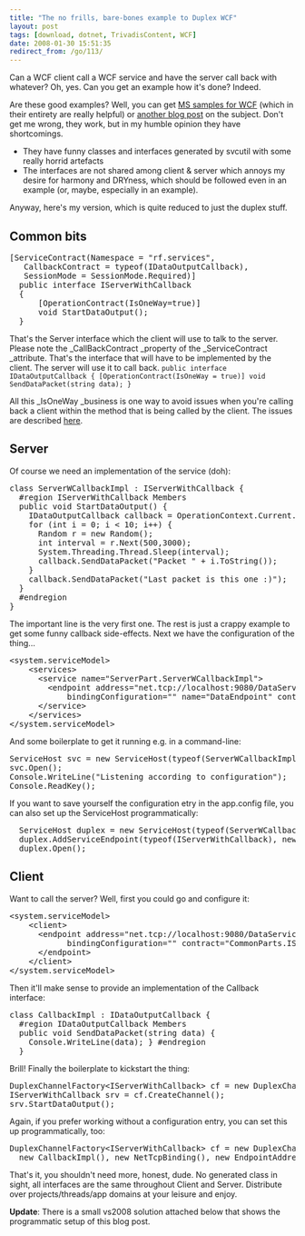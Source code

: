 ```yaml
---
title: "The no frills, bare-bones example to Duplex WCF"
layout: post
tags: [download, dotnet, TrivadisContent, WCF]
date: 2008-01-30 15:51:35
redirect_from: /go/113/
---
```


Can a WCF client call a WCF service and have the server call back with whatever? Oh, yes. Can you get an example how it's done? Indeed.

Are these good examples? Well, you can get [MS samples for WCF](http://www.microsoft.com/downloads/thankyou.aspx?familyId=2611a6ff-fd2d-4f5b-a672-c002f1c09ccd&amp;displayLang=en) (which in their entirety are really helpful) or [another blog post](http://dotnetaddict.dotnetdevelopersjournal.com/wcf_alarmclock.htm) on the subject. Don't get me wrong, they work, but in my humble opinion they have shortcomings.

*   They have funny classes and interfaces generated by svcutil with some really horrid artefacts  <li>The interfaces are not shared among client &amp; server which annoys my desire for harmony and DRYness, which should be followed even in an example (or, maybe, especially in an example). 

Anyway, here's my version, which is quite reduced to just the duplex stuff.

## Common bits
 <div style="padding-bottom: 0px; margin: 0px; padding-left: 0px; padding-right: 0px; display: inline; float: none; padding-top: 0px" id="scid:812469c5-0cb0-4c63-8c15-c81123a09de7:b84e0aa5-f624-4b9f-8a90-5bc11903d60c" class="wlWriterEditableSmartContent"><pre name="code" class="c#">[ServiceContract(Namespace = "rf.services", 
   CallbackContract = typeof(IDataOutputCallback), 
   SessionMode = SessionMode.Required)]
  public interface IServerWithCallback
  {
      [OperationContract(IsOneWay=true)]
      void StartDataOutput();
  }
</pre></div>

That's the Server interface which the client will use to talk to the server. Please note the _CallBackContract _property of the _ServiceContract _attribute. That's the interface that will have to be implemented by the client. The server will use it to call back.
`public interface IDataOutputCallback { [OperationContract(IsOneWay = true)] void SendDataPacket(string data); } `

All this _IsOneWay _business is one way to avoid issues when you're calling back a client within the method that is being called by the client. The issues are described [here](http://www.codeproject.com/KB/WCF/WCF_Duplex_UI_Threads.aspx).

## Server

Of course we need an implementation of the service (doh): 

<div style="padding-bottom: 0px; margin: 0px; padding-left: 0px; padding-right: 0px; display: inline; float: none; padding-top: 0px" id="scid:812469c5-0cb0-4c63-8c15-c81123a09de7:b65716d2-8495-4776-a1f2-630422a9d87f" class="wlWriterEditableSmartContent"><pre name="code" class="c#">class ServerWCallbackImpl : IServerWithCallback { 
  #region IServerWithCallback Members 
  public void StartDataOutput() { 
    IDataOutputCallback callback = OperationContext.Current.GetCallbackChannel&lt;IDataOutputCallback&gt;(); 
    for (int i = 0; i &lt; 10; i++) { 
      Random r = new Random(); 
      int interval = r.Next(500,3000); 
      System.Threading.Thread.Sleep(interval); 
      callback.SendDataPacket("Packet " + i.ToString()); 
    } 
    callback.SendDataPacket("Last packet is this one :)"); 
  }
  #endregion 
}</pre></div>The important line is the very first one. The rest is just a crappy example to get some funny callback side-effects. Next we have the configuration of the thing...

<div style="padding-bottom: 0px; margin: 0px; padding-left: 0px; padding-right: 0px; display: inline; float: none; padding-top: 0px" id="scid:812469c5-0cb0-4c63-8c15-c81123a09de7:20c9e10e-13a4-4233-9ef8-d55f0f58b45a" class="wlWriterEditableSmartContent"><pre name="code" class="xml">&lt;system.serviceModel&gt;
    &lt;services&gt;
      &lt;service name="ServerPart.ServerWCallbackImpl"&gt;
        &lt;endpoint address="net.tcp://localhost:9080/DataService" binding="netTcpBinding"
            bindingConfiguration="" name="DataEndpoint" contract="CommonParts.IServerWithCallback" /&gt;
      &lt;/service&gt;
    &lt;/services&gt;
&lt;/system.serviceModel&gt;
</pre></div>

And some boilerplate to get it running e.g. in a command-line:

<div style="padding-bottom: 0px; margin: 0px; padding-left: 0px; padding-right: 0px; display: inline; float: none; padding-top: 0px" id="scid:812469c5-0cb0-4c63-8c15-c81123a09de7:db170c66-f040-4556-a162-e181781df1cf" class="wlWriterEditableSmartContent"><pre name="code" class="c#">ServiceHost svc = new ServiceHost(typeof(ServerWCallbackImpl)); 
svc.Open(); 
Console.WriteLine("Listening according to configuration"); 
Console.ReadKey(); 
</pre></div>

If you want to save yourself the configuration etry in the app.config file, you can also set up the ServiceHost programmatically:
<pre class="sh_csharp">  ServiceHost duplex = new ServiceHost(typeof(ServerWCallbackImpl)); 
  duplex.AddServiceEndpoint(typeof(IServerWithCallback), new NetTcpBinding(), "net.tcp://localhost:9080/DataService"); 
  duplex.Open(); 
</pre>

## Client

Want to call the server? Well, first you could go and configure it:

<div style="padding-bottom: 0px; margin: 0px; padding-left: 0px; padding-right: 0px; display: inline; float: none; padding-top: 0px" id="scid:812469c5-0cb0-4c63-8c15-c81123a09de7:f785f17a-1924-4386-a48d-1924162cfc1a" class="wlWriterEditableSmartContent"><pre name="code" class="xml">&lt;system.serviceModel&gt;
    &lt;client&gt;
      &lt;endpoint address="net.tcp://localhost:9080/DataService" binding="netTcpBinding"
            bindingConfiguration="" contract="CommonParts.IServerWithCallback" name="Callback"&gt;
      &lt;/endpoint&gt;
    &lt;/client&gt;
&lt;/system.serviceModel&gt;</pre></div>

Then it'll make sense to provide an implementation of the Callback interface:

<div style="padding-bottom: 0px; margin: 0px; padding-left: 0px; padding-right: 0px; display: inline; float: none; padding-top: 0px" id="scid:812469c5-0cb0-4c63-8c15-c81123a09de7:821149d6-1c75-43d6-8aff-a235f7d28cea" class="wlWriterEditableSmartContent"><pre name="code" class="c#">class CallbackImpl : IDataOutputCallback { 
  #region IDataOutputCallback Members 
  public void SendDataPacket(string data) { 
    Console.WriteLine(data); } #endregion 
  } </pre></div>

Brill! Finally the boilerplate to kickstart the thing:

<div style="padding-bottom: 0px; margin: 0px; padding-left: 0px; padding-right: 0px; display: inline; float: none; padding-top: 0px" id="scid:812469c5-0cb0-4c63-8c15-c81123a09de7:5bcc92ac-b84a-450f-8b87-678b9f5c4f2e" class="wlWriterEditableSmartContent"><pre name="code" class="c#">DuplexChannelFactory&lt;IServerWithCallback&gt; cf = new DuplexChannelFactory&lt;IServerWithCallback&gt;( new CallbackImpl(), "Callback"); 
IServerWithCallback srv = cf.CreateChannel(); 
srv.StartDataOutput(); 
</pre></div>

Again, if you prefer working without a configuration entry, you can set this up programmatically, too:

<div style="padding-bottom: 0px; margin: 0px; padding-left: 0px; padding-right: 0px; display: inline; float: none; padding-top: 0px" id="scid:812469c5-0cb0-4c63-8c15-c81123a09de7:29ed4d5a-dce3-417b-9f63-f724d2a1fda0" class="wlWriterEditableSmartContent"><pre name="code" class="c#">DuplexChannelFactory&lt;IServerWithCallback&gt; cf = new DuplexChannelFactory&lt;IServerWithCallback&gt;(
  new CallbackImpl(), new NetTcpBinding(), new EndpointAddress("net.tcp://localhost:9080/DataService")); </pre></div>

That's it, you shouldn't need more, honest, dude. No generated class in sight, all interfaces are the same throughout Client and Server. Distribute over projects/threads/app domains at your leisure and enjoy.

**Update**: There is a small vs2008 solution attached below that shows the programmatic setup of this blog post.